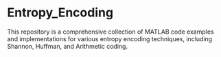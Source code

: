 # Entropy_Encoding
This repository is a comprehensive collection of MATLAB code examples and implementations for various entropy encoding techniques, including Shannon, Huffman, and Arithmetic coding.
